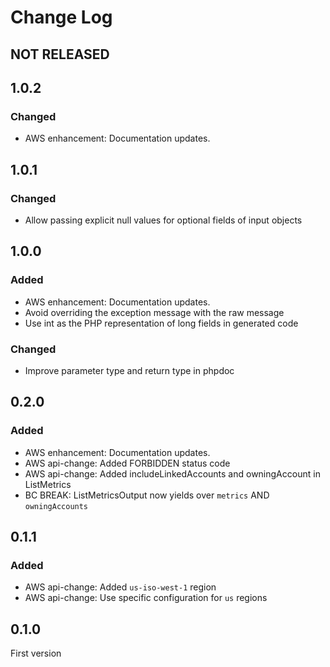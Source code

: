 # Change Log

## NOT RELEASED

## 1.0.2

### Changed

- AWS enhancement: Documentation updates.

## 1.0.1

### Changed

- Allow passing explicit null values for optional fields of input objects

## 1.0.0

### Added

- AWS enhancement: Documentation updates.
- Avoid overriding the exception message with the raw message
- Use int as the PHP representation of long fields in generated code

### Changed

- Improve parameter type and return type in phpdoc

## 0.2.0

### Added

- AWS enhancement: Documentation updates.
- AWS api-change: Added FORBIDDEN status code
- AWS api-change: Added includeLinkedAccounts and owningAccount in ListMetrics
- BC BREAK: ListMetricsOutput now yields over `metrics` AND `owningAccounts`

## 0.1.1

### Added

- AWS api-change: Added `us-iso-west-1` region
- AWS api-change: Use specific configuration for `us` regions

## 0.1.0

First version
